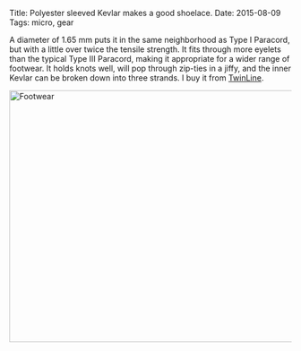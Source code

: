 Title: Polyester sleeved Kevlar makes a good shoelace.
Date: 2015-08-09
Tags: micro, gear

A diameter of 1.65 mm puts it in the same neighborhood as Type I Paracord, but with a little over twice the tensile strength. It fits through more eyelets than the typical Type III Paracord, making it appropriate for a wider range of footwear. It holds knots well, will pop through zip-ties in a jiffy, and the inner Kevlar can be broken down into three strands. I buy it from [TwinLine](http://estore.twinline-usa.com/collections/kevlar-sleeved/products/sleeved-kevlar-200).

<a data-flickr-embed="true" href="https://www.flickr.com/photos/pigmonkey/20411000886/in/dateposted/" title="Footwear"><img src="https://farm1.staticflickr.com/293/20411000886_39b4666cbc_c.jpg" width="800" height="450" alt="Footwear"></a>
